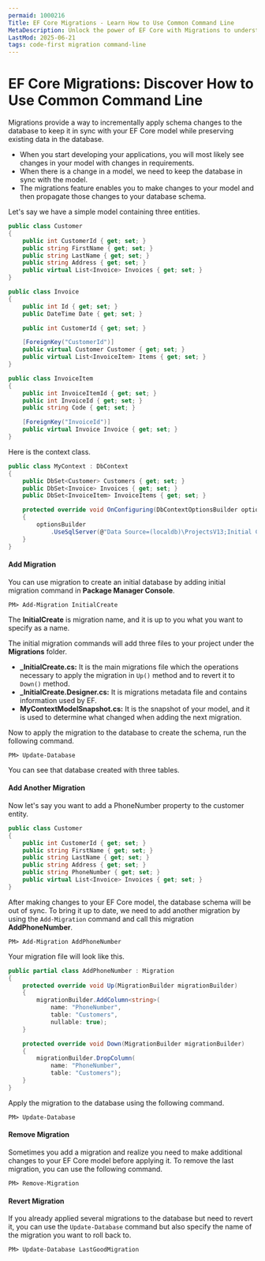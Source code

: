 ```yaml
---
permaid: 1000216
Title: EF Core Migrations - Learn How to Use Common Command Line
MetaDescription: Unlock the power of EF Core with Migrations to understand existing command lines. Learn how to add a migration, update your database, and delete a migration.
LastMod: 2025-06-21
tags: code-first migration command-line
---
```


# EF Core Migrations: Discover How to Use Common Command Line

Migrations provide a way to incrementally apply schema changes to the database to keep it in sync with your EF Core model while preserving existing data in the database.

 - When you start developing your applications, you will most likely see changes in your model with changes in requirements. 
 - When there is a change in a model, we need to keep the database in sync with the model. 
 - The migrations feature enables you to make changes to your model and then propagate those changes to your database schema.

Let's say we have a simple model containing three entities.

```csharp
public class Customer
{
    public int CustomerId { get; set; }
    public string FirstName { get; set; }
    public string LastName { get; set; }
    public string Address { get; set; }
    public virtual List<Invoice> Invoices { get; set; }
}

public class Invoice
{
    public int Id { get; set; }
    public DateTime Date { get; set; }

    public int CustomerId { get; set; }

    [ForeignKey("CustomerId")]
    public virtual Customer Customer { get; set; }
    public virtual List<InvoiceItem> Items { get; set; }
}

public class InvoiceItem
{
    public int InvoiceItemId { get; set; }
    public int InvoiceId { get; set; }
    public string Code { get; set; }

    [ForeignKey("InvoiceId")]
    public virtual Invoice Invoice { get; set; }
}
```

Here is the context class.

```csharp
public class MyContext : DbContext
{
    public DbSet<Customer> Customers { get; set; }
    public DbSet<Invoice> Invoices { get; set; }
    public DbSet<InvoiceItem> InvoiceItems { get; set; }

    protected override void OnConfiguring(DbContextOptionsBuilder optionsBuilder)
    {
        optionsBuilder
            .UseSqlServer(@"Data Source=(localdb)\ProjectsV13;Initial Catalog=CustomerDB;");
    }
}
```

#### Add Migration

You can use migration to create an initial database by adding initial migration command in **Package Manager Console**.

`PM> Add-Migration InitialCreate`

The **InitialCreate** is migration name, and it is up to you what you want to specify as a name. 

The initial migration commands will add three files to your project under the **Migrations** folder.

 - **_InitialCreate.cs:** It is the main migrations file which the operations necessary to apply the migration in `Up()` method and to revert it to `Down()` method.
 - **_InitialCreate.Designer.cs:** It is migrations metadata file and contains information used by EF.
 - **MyContextModelSnapshot.cs:** It is the snapshot of your model, and it is used to determine what changed when adding the next migration.

Now to apply the migration to the database to create the schema, run the following command.

`PM> Update-Database`

You can see that database created with three tables. 

#### Add Another Migration

Now let's say you want to add a PhoneNumber property to the customer entity.

```csharp
public class Customer
{
    public int CustomerId { get; set; }
    public string FirstName { get; set; }
    public string LastName { get; set; }
    public string Address { get; set; }
    public string PhoneNumber { get; set; }
    public virtual List<Invoice> Invoices { get; set; }
}
```

After making changes to your EF Core model, the database schema will be out of sync. To bring it up to date, we need to add another migration by using the `Add-Migration` command and call this migration **AddPhoneNumber**. 

`PM> Add-Migration AddPhoneNumber`

Your migration file will look like this.

```csharp
public partial class AddPhoneNumber : Migration
{
    protected override void Up(MigrationBuilder migrationBuilder)
    {
        migrationBuilder.AddColumn<string>(
            name: "PhoneNumber",
            table: "Customers",
            nullable: true);
    }

    protected override void Down(MigrationBuilder migrationBuilder)
    {
        migrationBuilder.DropColumn(
            name: "PhoneNumber",
            table: "Customers");
    }
}
```

Apply the migration to the database using the following command.

`PM> Update-Database`

#### Remove Migration

Sometimes you add a migration and realize you need to make additional changes to your EF Core model before applying it. To remove the last migration, you can use the following command.

`PM> Remove-Migration`

#### Revert Migration

If you already applied several migrations to the database but need to revert it, you can use the `Update-Database` command but also specify the name of the migration you want to roll back to.

`PM> Update-Database LastGoodMigration`
